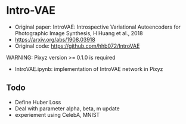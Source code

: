 # Intro-VAE
- Original paper: IntroVAE: Introspective Variational Autoencoders for Photographic Image Synthesis, H Huang et al., 2018
- https://arxiv.org/abs/1908.03918
- Original code: https://github.com/hhb072/IntroVAE

WARNING: Pixyz version >= 0.1.0 is required

* IntroVAE.ipynb: implementation of IntroVAE network in Pixyz

## Todo
- Define Huber Loss
- Deal with parameter alpha, beta, m update
- experiement using CelebA, MNIST